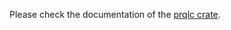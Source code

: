 Please check the documentation of the
[prqlc crate](https://docs.rs/prql-compiler/latest/prql_compiler/).
